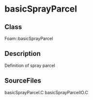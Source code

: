 # basicSprayParcel 
## Class
Foam::basicSprayParcel

## Description
Definition of spray parcel

## SourceFiles
basicSprayParcel.C
basicSprayParcelIO.C

